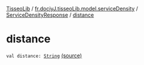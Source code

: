 [TisseoLib](../../index.md) / [fr.docjyJ.tisseoLib.model.serviceDensity](../index.md) / [ServiceDensityResponse](index.md) / [distance](./distance.md)

# distance

`val distance: `[`String`](https://kotlinlang.org/api/latest/jvm/stdlib/kotlin/-string/index.html) [(source)](https://github.com/docjyJ/TisseoLib/tree/master/src/main/kotlin/fr/docjyJ/tisseoLib/model/serviceDensity/ServiceDensityResponse.kt#L6)